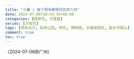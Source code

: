 ```yaml
---
title: "小暑 | 每个周末都很充实的六月"
date: 2024-07-06T10:54:59+08:00
categories: [碎碎念, 万里路]
series: [夕拾花]
tags: [周末出行, 虹桥公园, 养花, 博物馆, 长隆度假区, 韶关丹霞山]
comment: true
toc: true
---
```




（2024-07-06@广州）
